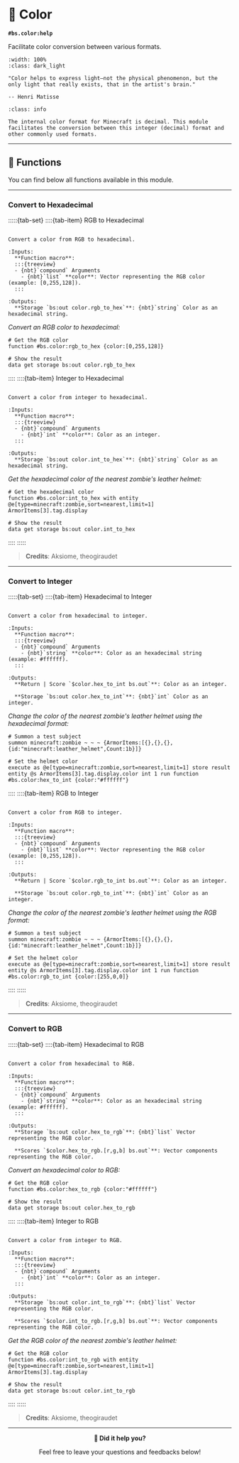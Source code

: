 # 🎨 Color

**`#bs.color:help`**

Facilitate color conversion between various formats.

```{image} /_imgs/modules/color.png
:width: 100%
:class: dark_light
```

```{epigraph}
"Color helps to express light—not the physical phenomenon, but the only light that really exists, that in the artist's brain."

-- Henri Matisse
```

```{admonition} Minecraft Color Format
:class: info

The internal color format for Minecraft is decimal. This module facilitates the conversion between this integer (decimal) format and other commonly used formats.
```

---

## 🔧 Functions

You can find below all functions available in this module.

---

### Convert to Hexadecimal

:::::{tab-set}
::::{tab-item} RGB to Hexadecimal

```{function} #bs.color:rgb_to_hex {color:[]}

Convert a color from RGB to hexadecimal.

:Inputs:
  **Function macro**:
  :::{treeview}
  - {nbt}`compound` Arguments
    - {nbt}`list` **color**: Vector representing the RGB color (example: [0,255,128]).
  :::

:Outputs:
  **Storage `bs:out color.rgb_to_hex`**: {nbt}`string` Color as an hexadecimal string.
```

*Convert an RGB color to hexadecimal:*

```mcfunction
# Get the RGB color
function #bs.color:rgb_to_hex {color:[0,255,128]}

# Show the result
data get storage bs:out color.rgb_to_hex
```

::::
::::{tab-item} Integer to Hexadecimal

```{function} #bs.color:int_to_hex {color:<value>}

Convert a color from integer to hexadecimal.

:Inputs:
  **Function macro**:
  :::{treeview}
  - {nbt}`compound` Arguments
    - {nbt}`int` **color**: Color as an integer.
  :::

:Outputs:
  **Storage `bs:out color.int_to_hex`**: {nbt}`string` Color as an hexadecimal string.
```

*Get the hexadecimal color of the nearest zombie's leather helmet:*

```mcfunction
# Get the hexadecimal color
function #bs.color:int_to_hex with entity @e[type=minecraft:zombie,sort=nearest,limit=1] ArmorItems[3].tag.display

# Show the result
data get storage bs:out color.int_to_hex
```

::::
:::::

> **Credits**: Aksiome, theogiraudet

---

### Convert to Integer

:::::{tab-set}
::::{tab-item} Hexadecimal to Integer

```{function} #bs.color:hex_to_int {color:<value>}

Convert a color from hexadecimal to integer.

:Inputs:
  **Function macro**:
  :::{treeview}
  - {nbt}`compound` Arguments
    - {nbt}`string` **color**: Color as an hexadecimal string (example: #ffffff).
  :::

:Outputs:
  **Return | Score `$color.hex_to_int bs.out`**: Color as an integer.

  **Storage `bs:out color.hex_to_int`**: {nbt}`int` Color as an integer.
```

*Change the color of the nearest zombie's leather helmet using the hexadecimal format:*

```mcfunction
# Summon a test subject
summon minecraft:zombie ~ ~ ~ {ArmorItems:[{},{},{},{id:"minecraft:leather_helmet",Count:1b}]}

# Set the helmet color
execute as @e[type=minecraft:zombie,sort=nearest,limit=1] store result entity @s ArmorItems[3].tag.display.color int 1 run function #bs.color:hex_to_int {color:"#ffffff"}
```

::::
::::{tab-item} RGB to Integer

```{function} #bs.color:rgb_to_int {color:[]}

Convert a color from RGB to integer.

:Inputs:
  **Function macro**:
  :::{treeview}
  - {nbt}`compound` Arguments
    - {nbt}`list` **color**: Vector representing the RGB color (example: [0,255,128]).
  :::

:Outputs:
  **Return | Score `$color.rgb_to_int bs.out`**: Color as an integer.

  **Storage `bs:out color.rgb_to_int`**: {nbt}`int` Color as an integer.
```

*Change the color of the nearest zombie's leather helmet using the RGB format:*

```mcfunction
# Summon a test subject
summon minecraft:zombie ~ ~ ~ {ArmorItems:[{},{},{},{id:"minecraft:leather_helmet",Count:1b}]}

# Set the helmet color
execute as @e[type=minecraft:zombie,sort=nearest,limit=1] store result entity @s ArmorItems[3].tag.display.color int 1 run function #bs.color:rgb_to_int {color:[255,0,0]}
```

::::
:::::

> **Credits**: Aksiome, theogiraudet

---

### Convert to RGB

:::::{tab-set}
::::{tab-item} Hexadecimal to RGB

```{function} #bs.color:hex_to_rgb {color:<value>}

Convert a color from hexadecimal to RGB.

:Inputs:
  **Function macro**:
  :::{treeview}
  - {nbt}`compound` Arguments
    - {nbt}`string` **color**: Color as an hexadecimal string (example: #ffffff).
  :::

:Outputs:
  **Storage `bs:out color.hex_to_rgb`**: {nbt}`list` Vector representing the RGB color.

  **Scores `$color.hex_to_rgb.[r,g,b] bs.out`**: Vector components representing the RGB color.
```

*Convert an hexadecimal color to RGB:*

```mcfunction
# Get the RGB color
function #bs.color:hex_to_rgb {color:"#ffffff"}

# Show the result
data get storage bs:out color.hex_to_rgb
```

::::
::::{tab-item} Integer to RGB

```{function} #bs.color:int_to_rgb {color:<value>}

Convert a color from integer to RGB.

:Inputs:
  **Function macro**:
  :::{treeview}
  - {nbt}`compound` Arguments
    - {nbt}`int` **color**: Color as an integer.
  :::

:Outputs:
  **Storage `bs:out color.int_to_rgb`**: {nbt}`list` Vector representing the RGB color.

  **Scores `$color.int_to_rgb.[r,g,b] bs.out`**: Vector components representing the RGB color.
```

*Get the RGB color of the nearest zombie's leather helmet:*

```mcfunction
# Get the RGB color
function #bs.color:int_to_rgb with entity @e[type=minecraft:zombie,sort=nearest,limit=1] ArmorItems[3].tag.display

# Show the result
data get storage bs:out color.int_to_rgb
```

::::
:::::

> **Credits**: Aksiome, theogiraudet

---

<div id="gs-comments" align=center>

**💬 Did it help you?**

Feel free to leave your questions and feedbacks below!

</div>
